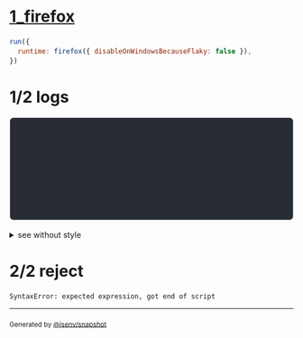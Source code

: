 # [1_firefox](../../js_syntax_error_browsers.test.mjs#L27)

```js
run({
  runtime: firefox({ disableOnWindowsBecauseFlaky: false }),
})
```

# 1/2 logs

![img](log_group.svg)

<details>
  <summary>see without style</summary>

```console
⠋ start dev server
✔ start dev server (done in <X> second)

- http://127.0.0.1
- http://127.0.0.1

Error while handling http://127.0.0.1/js_syntax_error.js:
PARSE_ERROR
base/client/js_syntax_error.js:1:11
1 | const a = (
              ^
```

</details>


# 2/2 reject

```console
SyntaxError: expected expression, got end of script
```
---

<sub>
  Generated by <a href="https://github.com/jsenv/core/tree/main/packages/independent/snapshot">@jsenv/snapshot</a>
</sub>